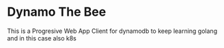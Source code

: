 # Dynamo The Bee

This is a Progresive Web App Client for dynamodb to keep learning golang and in this case also k8s
